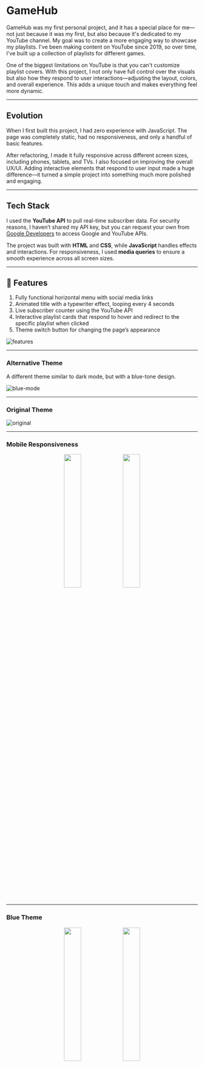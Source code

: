 # GameHub  

GameHub was my first personal project, and it has a special place for me—not just because it was my first, but also because it's dedicated to my YouTube channel. My goal was to create a more engaging way to showcase my playlists. I've been making content on YouTube since 2019, so over time, I've built up a collection of playlists for different games.  

One of the biggest limitations on YouTube is that you can't customize playlist covers. With this project, I not only have full control over the visuals but also how they respond to user interactions—adjusting the layout, colors, and overall experience. This adds a unique touch and makes everything feel more dynamic.  

---

## Evolution  

When I first built this project, I had zero experience with JavaScript. The page was completely static, had no responsiveness, and only a handful of basic features.  

After refactoring, I made it fully responsive across different screen sizes, including phones, tablets, and TVs. I also focused on improving the overall UX/UI. Adding interactive elements that respond to user input made a huge difference—it turned a simple project into something much more polished and engaging.  

---

## Tech Stack  

I used the **YouTube API** to pull real-time subscriber data. For security reasons, I haven’t shared my API key, but you can request your own from [Google Developers](https://console.cloud.google.com/apis/dashboard) to access Google and YouTube APIs.  

The project was built with **HTML** and **CSS**, while **JavaScript** handles effects and interactions. For responsiveness, I used **media queries** to ensure a smooth experience across all screen sizes.  

---

## 🚀 Features  

1) Fully functional horizontal menu with social media links  
2) Animated title with a typewriter effect, looping every 4 seconds  
3) Live subscriber counter using the YouTube API  
4) Interactive playlist cards that respond to hover and redirect to the specific playlist when clicked  
5) Theme switch button for changing the page’s appearance  

![features](https://github.com/user-attachments/assets/b09aa674-afa2-485a-aad8-0d63203da8d8)  

---

### Alternative Theme  

A different theme similar to dark mode, but with a blue-tone design.  

![blue-mode](https://github.com/user-attachments/assets/6a907a38-357a-4782-83fe-d5cedb5f5ad9)  

---

### Original Theme  

![original](https://github.com/user-attachments/assets/4b82c6f7-08b3-452d-b748-15661470b441)  

---

### Mobile Responsiveness  

<p align="center">
  <img src="https://github.com/user-attachments/assets/c0df1f30-94d7-407b-88ec-7be332bfca0c" width="30%">
  <img src="https://github.com/user-attachments/assets/a1f2318f-e956-4651-a9e8-a5912254c3a2" width="30%">
</p>  

---

### Blue Theme  

<p align="center">
  <img src="https://github.com/user-attachments/assets/e81f5f8b-0029-4215-a99c-f0177e62cfb8" width="30%">
  <img src="https://github.com/user-attachments/assets/8f839e91-dd40-4fe9-aa6d-c72788c0a6a8" width="30%">
</p>  


